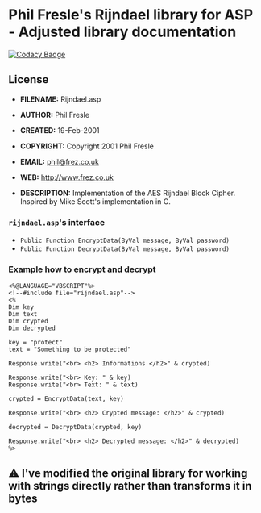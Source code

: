 # Phil Fresle's Rijndael library for ASP - Adjusted library documentation

[![Codacy Badge](https://app.codacy.com/project/badge/Grade/1842e978056b4031ac78178e76779015)](https://app.codacy.com/gh/R0mb0/Phil-Fresles-Rijndael/dashboard?utm_source=gh&utm_medium=referral&utm_content=&utm_campaign=Badge_grade)
 
## License

- **FILENAME:**     Rijndael.asp
- **AUTHOR:**       Phil Fresle
- **CREATED:**      19-Feb-2001
- **COPYRIGHT:**    Copyright 2001 Phil Fresle
- **EMAIL:**        phil@frez.co.uk
- **WEB:**          http://www.frez.co.uk

- **DESCRIPTION:**
  Implementation of the AES Rijndael Block Cipher. Inspired by Mike Scott's
  implementation in C. 



### `rijndael.asp`'s interface

- `Public Function EncryptData(ByVal message, ByVal password)`
- `Public Function DecryptData(ByVal message, ByVal password)`

### Example how to encrypt and decrypt

```
<%@LANGUAGE="VBSCRIPT"%>
<!--#include file="rijndael.asp"-->
<%
Dim key
Dim text 
Dim crypted
Dim decrypted

key = "protect"
text = "Something to be protected"

Response.write("<br> <h2> Informations </h2>" & crypted)

Response.write("<br> Key: " & key)
Response.write("<br> Text: " & text)

crypted = EncryptData(text, key)

Response.write("<br> <h2> Crypted message: </h2>" & crypted)

decrypted = DecryptData(crypted, key)

Response.write("<br> <h2> Decrypted message: </h2>" & decrypted)
%>
```

## ⚠️ I've modified the original library for working with strings directly rather than transforms it in bytes
